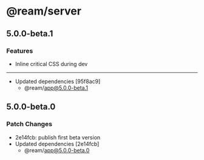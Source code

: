 # @ream/server

## 5.0.0-beta.1

### Features

- Inline critical CSS during dev

---

- Updated dependencies [95f8ac9]
  - @ream/app@5.0.0-beta.1

## 5.0.0-beta.0

### Patch Changes

- 2e14fcb: publish first beta version
- Updated dependencies [2e14fcb]
  - @ream/app@5.0.0-beta.0
